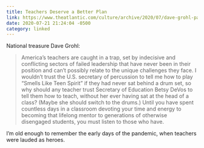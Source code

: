 ```yaml
---
title: Teachers Deserve a Better Plan
link: https://www.theatlantic.com/culture/archive/2020/07/dave-grohl-pandemic-reopening-schools-health-teachers/614422/
date: 2020-07-21 21:24:04 -0500
category: linked
---
```


National treasure Dave Grohl:

> America’s teachers are caught in a trap, set by indecisive and conflicting sectors of failed
> leadership that have never been in their position and can’t possibly relate to the unique
> challenges they face. I wouldn’t trust the U.S. secretary of percussion to tell me how to play
> “Smells Like Teen Spirit” if they had never sat behind a drum set, so why should any teacher trust
> Secretary of Education Betsy DeVos to tell them how to teach, without her ever having sat at the
> head of a class? (Maybe she should switch to the drums.) Until you have spent countless days in a
> classroom devoting your time and energy to becoming that lifelong mentor to generations of
> otherwise disengaged students, you must listen to those who have.

I’m old enough to remember the early days of the pandemic, when teachers were lauded as heroes.
